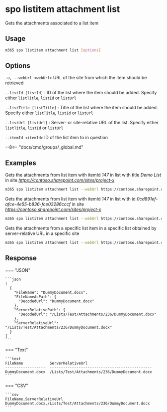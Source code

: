 # spo listitem attachment list

Gets the attachments associated to a list item

## Usage

```sh
m365 spo listitem attachment list [options]
```

## Options

`-u, --webUrl <webUrl>`
URL of the site from which the item should be retrieved

`--listId [listId]`
: ID of the list where the item should be added. Specify either `listTitle`, `listId` or `listUrl`

`--listTitle [listTitle]`
: Title of the list where the item should be added. Specify either `listTitle`, `listId` or `listUrl`

`--listUrl [listUrl]`
: Server- or site-relative URL of the list. Specify either `listTitle`, `listId` or `listUrl`

`--itemId <itemId>`
ID of the list item to in question

--8<-- "docs/cmd/groups/_global.md"

## Examples

Gets the attachments from list item with itemId _147_ in list with title _Demo List_ in site _https://contoso.sharepoint.com/sites/project-x_

```sh
m365 spo listitem attachment list --webUrl https://contoso.sharepoint.com/sites/project-x --listTitle "Demo List" --itemId 147
```

Gets the attachments from list item with itemId _147_ in list with id _0cd891ef-afce-4e55-b836-fce03286cccf_ in site _https://contoso.sharepoint.com/sites/project-x_

```sh
m365 spo listitem attachment list --webUrl https://contoso.sharepoint.com/sites/project-x --listId 0cd891ef-afce-4e55-b836-fce03286cccf --itemId 147
```

Gets the attachments from a specific list item in a specific list obtained by server-relative URL in a specific site

```sh
m365 spo listitem attachment list --webUrl https://contoso.sharepoint.com/sites/project-x --listUrl /sites/project-x/Documents --itemId 147
```

## Response

=== "JSON"

    ```json
    [
      {
        "FileName": "DummyDocument.docx",
        "FileNameAsPath": {
          "DecodedUrl": "DummyDocument.docx"
        },
        "ServerRelativePath": {
          "DecodedUrl": "/Lists/Test/Attachments/236/DummyDocument.docx"
        },
        "ServerRelativeUrl": "/Lists/Test/Attachments/236/DummyDocument.docx"
      }
    ]
    ```

=== "Text"

    ```text
    FileName            ServerRelativeUrl  
    ------------------  ----------------------------------------------
    DummyDocument.docx  /Lists/Test/Attachments/236/DummyDocument.docx
    ```

=== "CSV"

    ```csv
    FileName,ServerRelativeUrl
    DummyDocument.docx,/Lists/Test/Attachments/236/DummyDocument.docx
    ```
